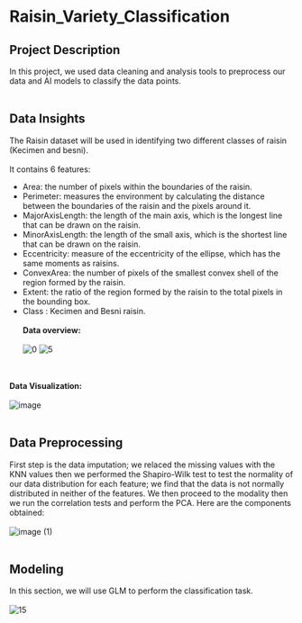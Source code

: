 # Raisin_Variety_Classification

## Project Description
In this project, we used data cleaning and analysis tools to preprocess our data and AI models to classify the data points. <br><br>
## Data Insights
The Raisin dataset will be used in identifying two different classes of raisin (Kecimen and besni). <br><br>
It contains 6 features:<br>
* Area: the number of pixels within the boundaries of the raisin.
* Perimeter: measures the environment by calculating the distance between the boundaries of the raisin and the pixels around it.
* MajorAxisLength: the length of the main axis, which is the longest line that can be drawn on the raisin.
* MinorAxisLength: the length of the small axis, which is the shortest line that can be drawn on the raisin.
* Eccentricity: measure of the eccentricity of the ellipse, which has the same moments as raisins.
* ConvexArea: the number of pixels of the smallest convex shell of the region formed by the raisin.
* Extent: the ratio of the region formed by the raisin to the total pixels in the bounding box.
* Class : Kecimen and Besni raisin.
<br><br>
**Data overview:** <br><br>
![0](https://github.com/Nour-ben-aouicha/Raisin_Variety_Classification/assets/92543024/552025e9-b6d8-4f73-ac53-97041101a2fe)
![5](https://github.com/Nour-ben-aouicha/Raisin_Variety_Classification/assets/92543024/4b6d3914-d854-402a-999d-3ce266964422)

<br><br>**Data Visualization:** <br><br>
![image](https://github.com/Nour-ben-aouicha/Raisin_Variety_Classification/assets/92543024/6c338000-3d5b-41e3-a5e3-0347da4ca19a)
<br><br>
## Data Preprocessing
First step is the data imputation; we relaced the missing values with the KNN values then we performed the Shapiro-Wilk test to test the normality of our data distribution for each feature; we find that the data is not normally distributed in neither of the features. We then proceed to the modality then we run the correlation tests and perform the PCA. Here are the components obtained:<br><br>
![image (1)](https://github.com/Nour-ben-aouicha/Raisin_Variety_Classification/assets/92543024/78a945e3-52a0-4b21-a940-ee8fdbe8d901)
<br><br>
## Modeling
In this section, we will use GLM to perform the classification task.<br><br>
![15](https://github.com/Nour-ben-aouicha/Raisin_Variety_Classification/assets/92543024/c4a61268-d372-4d0a-8802-e9ac6305fce1)
